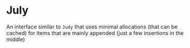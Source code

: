 <!--
custom_edit_url: https://github.com/netdata/netdata/edit/master/src/libnetdata/july/README.md
sidebar_label: "July interface"
learn_status: "Published"
learn_topic_type: "Tasks"
learn_rel_path: "Developers/libnetdata"
-->


# July

An interface similar to `Judy` that uses minimal allocations (that can be cached)
for items that are mainly appended (just a few insertions in the middle)

